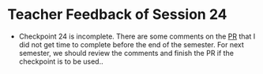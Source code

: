 # Teacher Feedback of Session 24

- Checkpoint 24 is incomplete. There are some comments on the [PR](https://github.com/ReDI-School/nrw-html-and-css/pull/64) that I did not get time to complete before the end of the semester.
  For next semester, we should review the comments and finish the PR if the checkpoint is to be used..
